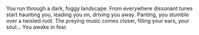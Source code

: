 You run through a dark, foggy landscape. From everywhere dissonant tunes start haunting you, leading you on, driving you away. Panting, you stumble over a twisted root. The preying music comes closer, filling your ears, your soul... You awake in fear.
